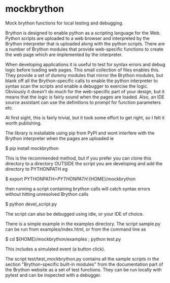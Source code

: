 # mockbrython
Mock brython functions for local testing and debugging.

Brython is designed to enable python as a scripting language for the Web. Python scripts are uploaded to a web browser and interpreted by the Brython interpreter that is uploaded along with the python scripts. There are a number of Brython modules that provide web-specific functions to create the web page which are implemented by the interpreter.

When developing applications it is useful to test for syntax errors and debug logic before loading web pages. This small collection of files enables this. They provide a set of dummy modules that mirror the Brython modules, but blank off all the Brython-specific calls to enable the python interpreter to syntax scan the scripts and enable a debugger to exercise the logic. Obviously it doesn't do much for the web-specific part of your design, but it means that the logic is fairly sound when the pages are loaded. Also, an IDE source assistant can use the definitions to prompt for function parameters etc.

At first sight, this is fairly trivial, but it took some effort to get right, so I felt it worth publishing.

The library is installable using pip from PyPI and wont interfere with the Brython interpreter when the pages are uploaded ie

$ pip install mockbrython

This is the recommended method, but if you prefer you can clone this directory to a directory OUTSIDE the script you are developing and add the directory to PYTHONPATH
eg

$ export PYTHONPATH=${PYTHONPATH}:${HOME}/mockbrython

then running a script containing brython calls will catch syntax errors without hitting unresolved Brython calls

$ python devel_script.py

The script can also be debugged using idle, or your IDE of choice. 

There is a simple example in the examples directory.
The script sample.py can be run from examples/index.html, or from the command line as

$ cd ${HOME}/mockbrython/examples ; python test.py

This includes a simulated event (a button click).

The script test/test_mockbrython.py contains all the sample scripts in the section "Brython-specific built-in modules" from the documentation part of the Brython website as a set of test functions.  They can be run locally with pytest and can be inspected with a debugger.

